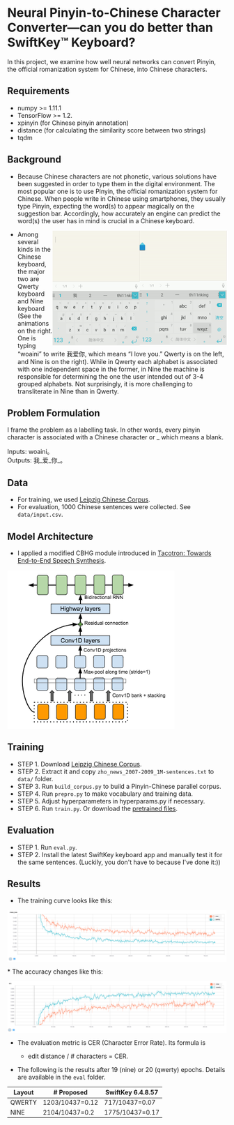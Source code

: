 # Neural Pinyin-to-Chinese Character Converter—can you do better than SwiftKey™ Keyboard?

In this project, we examine how well neural networks can convert Pinyin, the official romanization system for Chinese, into Chinese characters.

## Requirements
  * numpy >= 1.11.1
  * TensorFlow >= 1.2.
  * xpinyin (for Chinese pinyin annotation)
  * distance (for calculating the similarity score between two strings)
  * tqdm

## Background

* Because Chinese characters are not phonetic, various solutions have been suggested in order to type them in the digital environment. The most popular one is to use Pinyin, the official romanization system for Chinese. When people write in Chinese using smartphones, they usually type Pinyin, expecting the word(s) to appear magically on the suggestion bar. Accordingly, how accurately an engine can predict the word(s) the user has in mind is crucial in a Chinese keyboard. 

<img src="images/swiftkey_ten.gif" width="200" align="right"> 
<img src="images/swiftkey_qwerty.gif" width="200" align="right">

* Among several kinds in the Chinese keyboard, the major two are Qwerty keyboard and Nine keyboard (See the animations on the right. One is typing “woaini” to write 我爱你, which means “I love you.” Qwerty is on the left, and Nine is on the right). While in Qwerty each alphabet is associated with one independent space in the former, in Nine the machine is responsible for determining the one the user intended out of 3-4 grouped alphabets. Not surprisingly, it is more challenging to transliterate in Nine than in Qwerty.

## Problem Formulation
I frame the problem as a labelling task. In other words, every pinyin character is associated with a Chinese character or _ which means a blank.

Inputs:  woaini。<br>
Outputs: 我_爱_你_。
 
## Data
* For training, we used [Leipzig Chinese Corpus](http://corpora2.informatik.uni-leipzig.de/download.html). 
* For evaluation, 1000 Chinese sentences were collected. See `data/input.csv`.

## Model Architecture
* I applied a modified CBHG module introduced in [Tacotron: Towards End-to-End Speech Synthesis](https://arxiv.org/abs/1703.10135).

<img src="images/cbhg.png" align="middle"> 

## Training

* STEP 1. Download [Leipzig Chinese Corpus](http://corpora2.informatik.uni-leipzig.de/downloads/zho_news_2007-2009_1M-text.tar.gz).
* STEP 2. Extract it and copy `zho_news_2007-2009_1M-sentences.txt` to `data/` folder.
* STEP 3. Run `build_corpus.py` to build a Pinyin-Chinese parallel corpus.
* STEP 4. Run `prepro.py` to make vocabulary and training data.
* STEP 5. Adjust hyperparameters in hyperparams.py if necessary.
* STEP 6. Run `train.py`. Or download the [pretrained files](https://www.dropbox.com/s/kdwlc400f9edmu8/log.zip?dl=0).

## Evaluation

* STEP 1. Run `eval.py`.
* STEP 2. Install the latest SwiftKey keyboard app and manually test it for the same sentences. (Luckily, you don't have to because I've done it:))

## Results

* The training curve looks like this:

<img src="images/loss.png" align="middle"> 

<p>
* The accuracy changes like this:
<p>
<img src="images/acc.png" align="middle"> 

* The evaluation metric is CER (Character Error Rate). Its formula is

   * edit distance / # characters = CER.

* The following is the results after 19 (nine) or 20 (qwerty) epochs. Details are available in the `eval` folder.

| Layout | # Proposed | SwiftKey 6.4.8.57 |
|--- |--- |--- |
|QWERTY| 1203/10437=0.12 | 717/10437=0.07 |
|NINE| 2104/10437=0.2 |  1775/10437=0.17|








